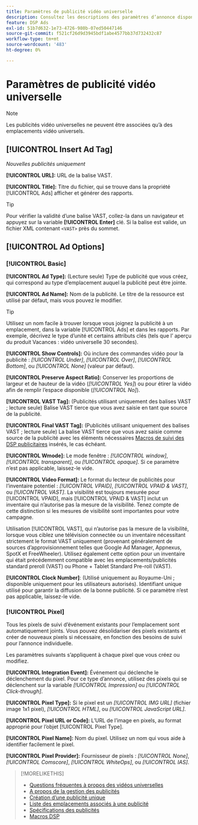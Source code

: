 ```yaml
---
title: Paramètres de publicité vidéo universelle
description: Consultez les descriptions des paramètres d’annonce disponibles pour les publicités vidéo universelles.
feature: DSP Ads
exl-id: 51b7d632-1e73-4726-980b-07ed50447146
source-git-commit: f521cf26d9d3945bdf1abe4577bb37d732432c87
workflow-type: tm+mt
source-wordcount: '483'
ht-degree: 0%

---
```


# Paramètres de publicité vidéo universelle

>[!NOTE]
>
>Les publicités vidéo universelles ne peuvent être associées qu’à des emplacements vidéo universels.

## [!UICONTROL Insert Ad Tag]

*Nouvelles publicités uniquement*

**[!UICONTROL URL]:** URL de la balise VAST.

**[!UICONTROL Title]:** Titre du fichier, qui se trouve dans la propriété [!UICONTROL Ads] afficher et générer des rapports.

>[!TIP]
>
> Pour vérifier la validité d’une balise VAST, collez-la dans un navigateur et appuyez sur la variable **[!UICONTROL Enter]** clé. Si la balise est valide, un fichier XML contenant `<VAST>` près du sommet.

## [!UICONTROL Ad Options]

### [!UICONTROL Basic]

**[!UICONTROL Ad Type]:** (Lecture seule) Type de publicité que vous créez, qui correspond au type d’emplacement auquel la publicité peut être jointe.

**[!UICONTROL Ad Name]:** Nom de la publicité. Le titre de la ressource est utilisé par défaut, mais vous pouvez le modifier.

>[!TIP]
>
> Utilisez un nom facile à trouver lorsque vous joignez la publicité à un emplacement, dans la variable [!UICONTROL Ads] et dans les rapports. Par exemple, décrivez le type d’unité et certains attributs clés (tels que l’ aperçu du produit Vacances : vidéo universelle 30 secondes).

**[!UICONTROL Show Controls]:** Où inclure des commandes vidéo pour la publicité : *[!UICONTROL Under]*, *[!UICONTROL Over]*, *[!UICONTROL Bottom]*, ou *[!UICONTROL None]* (valeur par défaut).

**[!UICONTROL Preserve Aspect Ratio]:** Conserver les proportions de largeur et de hauteur de la vidéo (*[!UICONTROL Yes]*) ou pour étirer la vidéo afin de remplir l’espace disponible (*[!UICONTROL No]*).

**[!UICONTROL VAST Tag]:** (Publicités utilisant uniquement des balises VAST ; lecture seule) Balise VAST tierce que vous avez saisie en tant que source de la publicité.

**[!UICONTROL Final VAST Tag]:** (Publicités utilisant uniquement des balises VAST ; lecture seule) La balise VAST tierce que vous avez saisie comme source de la publicité avec les éléments nécessaires [Macros de suivi des DSP publicitaires](/help/dsp/campaign-management/macros.md) insérés, le cas échéant.

**[!UICONTROL Wmode]:** Le mode fenêtre : *[!UICONTROL window]*, *[!UICONTROL transparent]*, ou *[!UICONTROL opaque]*. Si ce paramètre n’est pas applicable, laissez-le vide.

**[!UICONTROL Video Format]:** Le format du lecteur de publicités pour l’inventaire potentiel : *[!UICONTROL VPAID]*, *[!UICONTROL VPAID & VAST]*, ou *[!UICONTROL VAST]*. La visibilité est toujours mesurée pour [!UICONTROL VPAID], mais [!UICONTROL VPAID & VAST] inclut un inventaire qui n’autorise pas la mesure de la visibilité. Tenez compte de cette distinction si les mesures de visibilité sont importantes pour votre campagne.

Utilisation [!UICONTROL VAST], qui n’autorise pas la mesure de la visibilité, lorsque vous ciblez une télévision connectée ou un inventaire nécessitant strictement le format VAST uniquement (provenant généralement de sources d’approvisionnement telles que Google Ad Manager, Appnexus, SpotX et FreeWheeler). Utilisez également cette option pour un inventaire qui était précédemment compatible avec les emplacements/publicités standard preroll (VAST) ou Phone + Tablet Standard Pre-roll (VAST).

**[!UICONTROL Clock Number]**: (Utilisé uniquement au Royaume-Uni ; disponible uniquement pour les utilisateurs autorisés). Identifiant unique utilisé pour garantir la diffusion de la bonne publicité. Si ce paramètre n’est pas applicable, laissez-le vide.

### [!UICONTROL Pixel]

Tous les pixels de suivi d’événement existants pour l’emplacement sont automatiquement joints. Vous pouvez désolidariser des pixels existants et créer de nouveaux pixels si nécessaire, en fonction des besoins de suivi pour l’annonce individuelle.

Les paramètres suivants s’appliquent à chaque pixel que vous créez ou modifiez.

**[!UICONTROL Integration Event]:** Événement qui déclenche le déclenchement du pixel. Pour ce type d’annonce, utilisez des pixels qui se déclenchent sur la variable *[!UICONTROL Impression]* ou *[!UICONTROL Click-through]*.

**[!UICONTROL Pixel Type]:** Si le pixel est un *[!UICONTROL IMG URL]* (fichier image 1x1 pixel), *[!UICONTROL HTML]*, ou *[!UICONTROL JavaScript URL]*.

**[!UICONTROL Pixel URL or Code]:** L’URL de l’image en pixels, au format approprié pour l’objet [!UICONTROL Pixel Type].

**[!UICONTROL Pixel Name]:** Nom du pixel. Utilisez un nom qui vous aide à identifier facilement le pixel.

**[!UICONTROL Pixel Provider]:** Fournisseur de pixels : *[!UICONTROL None]*, *[!UICONTROL Comscore]*, *[!UICONTROL WhiteOps]*, ou *[!UICONTROL IAS]*.

>[!MORELIKETHIS]
>
>* [Questions fréquentes à propos des vidéos universelles](/help/dsp/campaign-management/faq-universal-video.md)
>* [A propos de la gestion des publicités](ad-about.md)
>* [Création d’une publicité unique](ad-create.md)
>* [Liste des emplacements associés à une publicité](/help/dsp/campaign-management/ads/ad-list-placements.md)
>* [Spécifications des publicités](ad-specs.md)
>* [Macros DSP](/help/dsp/campaign-management/macros.md)
